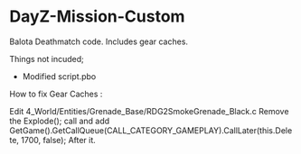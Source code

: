 # DayZ-Mission-Custom
Balota Deathmatch code. Includes gear caches.

Things not incuded;

- Modified script.pbo

How to fix Gear Caches :

Edit 4_World/Entities/Grenade_Base/RDG2SmokeGrenade_Black.c
Remove the Explode(); call and add 
  GetGame().GetCallQueue(CALL_CATEGORY_GAMEPLAY).CallLater(this.Delete, 1700, false);
After it.
